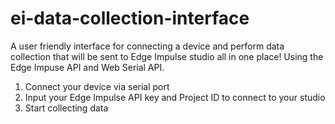 # ei-data-collection-interface
A user friendly interface for connecting a device and perform data collection that will be sent to Edge Impulse studio all in one place! Using the Edge Impuse API and Web Serial API.

1. Connect your device via serial port
2. Input your Edge Impulse API key and Project ID to connect to your studio
3. Start collecting data

